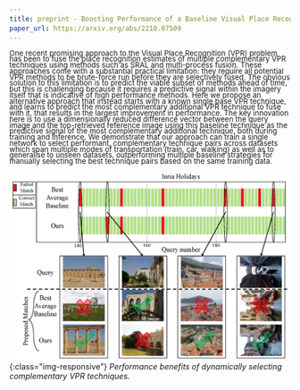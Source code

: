 ```yaml
---
title: preprint - Boosting Performance of a Baseline Visual Place Recognition Technique by Predicting the Maximally Complementary Technique
paper_url: https://arxiv.org/abs/2210.07509
---
```

<p style="line-height:0.75"> <font size="2">One recent promising approach to the Visual Place Recognition (VPR) problem has been to fuse the place recognition estimates of multiple complementary VPR techniques using methods such as SRAL and multi-process fusion. These approaches come with a substantial practical limitation: they require all potential VPR methods to be brute-force run before they are selectively fused. The obvious solution to this limitation is to predict the viable subset of methods ahead of time, but this is challenging because it requires a predictive signal within the imagery itself that is indicative of high performance methods. Here we propose an alternative approach that instead starts with a known single base VPR technique, and learns to predict the most complementary additional VPR technique to fuse with it, that results in the largest improvement in performance. The key innovation here is to use a dimensionally reduced difference vector between the query image and the top-retrieved reference image using this baseline technique as the predictive signal of the most complementary additional technique, both during training and inference. We demonstrate that our approach can train a single network to select performant, complementary technique pairs across datasets which span multiple modes of transportation (train, car, walking) as well as to generalise to unseen datasets, outperforming multiple baseline strategies for manually selecting the best technique pairs based on the same training data.</font></p>

![Performance benefits of dynamically selecting complementary VPR techniques.](/assets/images/ICRA_front_page.png){:class="img-responsive"}
*Performance benefits of dynamically selecting complementary VPR techniques.*